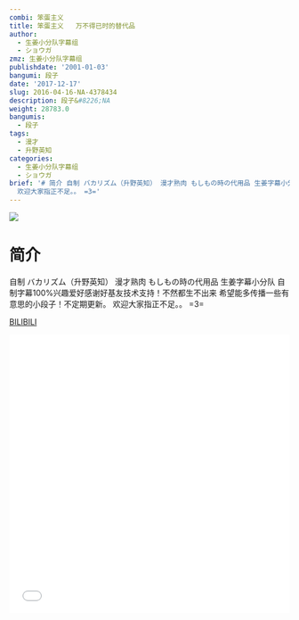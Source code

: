 ```yaml
---
combi: 笨蛋主义
title: 笨蛋主义   万不得已时的替代品
author:
  - 生姜小分队字幕组
  - ショウガ
zmz: 生姜小分队字幕组
publishdate: '2001-01-03'
bangumi: 段子
date: '2017-12-17'
slug: 2016-04-16-NA-4378434
description: 段子&#8226;NA
weight: 28783.0
bangumis:
  - 段子
tags:
  - 漫才
  - 升野英知
categories:
  - 生姜小分队字幕组
  - ショウガ
brief: '# 简介 自制 バカリズム（升野英知） 漫才熟肉 もしもの時の代用品 生姜字幕小分队 自制字幕100%兴趣爱好感谢好基友技术支持！不然都生不出来 希望能多传播一些有意思的小段子！不定期更新。
  欢迎大家指正不足。。 =3='
---
```

![](https://i.imgur.com/DF2NHQN.png)
# 简介  
自制 バカリズム（升野英知）
漫才熟肉
もしもの時の代用品
生姜字幕小分队  自制字幕100%兴趣爱好感谢好基友技术支持！不然都生不出来
希望能多传播一些有意思的小段子！不定期更新。
欢迎大家指正不足。。 =3=

  [BILIBILI](https://www.bilibili.com/video/av4378434/)

<div class="vcontainer">  <iframe class="video" src="//www.bilibili.com/blackboard/player.html?aid=4378434" width="100%" height="500" frameborder="0" allowfullscreen="allowfullscreen"></iframe></div>
